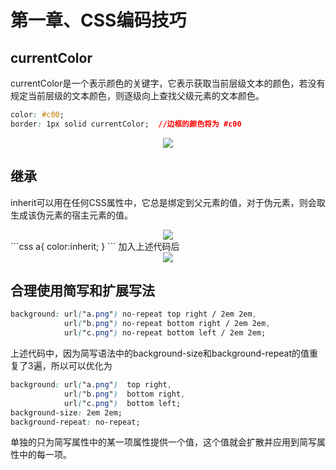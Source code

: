 # 第一章、CSS编码技巧

## currentColor

currentColor是一个表示颜色的关键字，它表示获取当前层级文本的颜色，若没有规定当前层级的文本颜色，则逐级向上查找父级元素的文本颜色。

```css
color: #c00;
border: 1px solid currentColor;  //边框的颜色将为 #c00
```

<div align=center><img src="/note/images/css-secret/1/1.png"></div>  

## 继承

inherit可以用在任何CSS属性中，它总是绑定到父元素的值，对于伪元素，则会取生成该伪元素的宿主元素的值。
<div align=center><img src="/note/images/css-secret/1/2.png"></div>  
```css
a{
  color:inherit;
}
```
加入上述代码后
<div align=center><img src="/note/images/css-secret/1/3.png"></div>  

## 合理使用简写和扩展写法

```css
background: url("a.png") no-repeat top right / 2em 2em,
            url("b.png") no-repeat bottom right / 2em 2em,
            url("c.png") no-repeat bottom left / 2em 2em;
```

上述代码中，因为简写语法中的background-size和background-repeat的值重复了3遍，所以可以优化为

```css
background: url("a.png")  top right,
            url("b.png")  bottom right,
            url("c.png")  bottom left;
background-size: 2em 2em;
background-repeat: no-repeat;
```

单独的只为简写属性中的某一项属性提供一个值，这个值就会扩散并应用到简写属性中的每一项。
